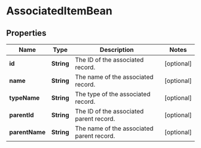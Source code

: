 # AssociatedItemBean

## Properties
Name | Type | Description | Notes
------------ | ------------- | ------------- | -------------
**id** | **String** | The ID of the associated record. |  [optional]
**name** | **String** | The name of the associated record. |  [optional]
**typeName** | **String** | The type of the associated record. |  [optional]
**parentId** | **String** | The ID of the associated parent record. |  [optional]
**parentName** | **String** | The name of the associated parent record. |  [optional]
